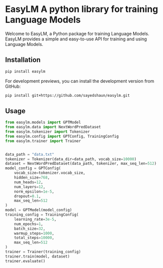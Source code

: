 # EasyLM A python library for training Language Models

Welcome to EasyLM, a Python package for training Language Models. EasyLM provides a simple and easy-to-use API for training and using Language Models.

## Installation

```bash
pip install easylm
```

For development previews, you can install the development version from GitHub:

```bash
pip install git+https://github.com/sayedshaun/easylm.git
```

## Usage

```python
from easylm.models import GPTModel
from easylm.data import NextWordPredDataset
from easylm.tokenizer import Tokenizer
from easylm.config import GPTConfig, TrainingConfig
from easylm.trainer import Trainer


data_path = "data.txt"
tokenizer = Tokenizer(data_dir=data_path, vocab_size=10000)
dataset = NextWordPredDataset(data_path, tokenizer, max_seq_len=512)
model_config = GPTConfig(
    vocab_size=tokenizer.vocab_size,
    hidden_size=768,
    num_heads=12,
    num_layers=12,
    norm_epsilon=1e-5,
    dropout=0.1,
    max_seq_len=512
)
model = GPTModel(model_config)
training_config = TrainingConfig(
    learning_rate=3e-5,
    num_epochs=1,
    batch_size=32,
    warmup_steps=1000,
    total_steps=10000,
    max_seq_len=512
)
trainer = Trainer(training_config)
trainer.train(model, dataset)
trainer.evaluate()
```


   
